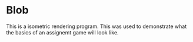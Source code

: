 # Blob

This is a isometric rendering program. This was used to demonstrate what the basics of an assignemt game will look like.
